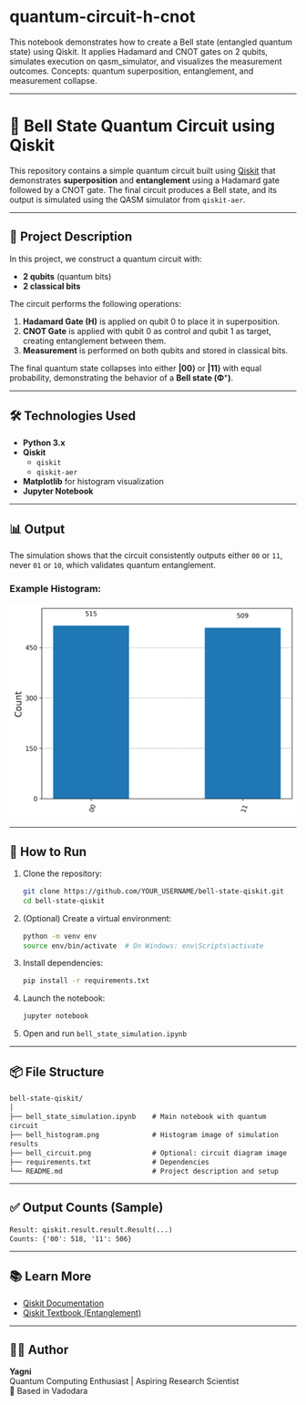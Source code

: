 # quantum-circuit-h-cnot
This notebook demonstrates how to create a Bell state (entangled quantum state) using Qiskit. It applies Hadamard and CNOT gates on 2 qubits, simulates execution on qasm_simulator, and visualizes the measurement outcomes. Concepts: quantum superposition, entanglement, and measurement collapse.

---

# 🔗 Bell State Quantum Circuit using Qiskit

This repository contains a simple quantum circuit built using [Qiskit](https://qiskit.org/) that demonstrates **superposition** and **entanglement** using a Hadamard gate followed by a CNOT gate. The final circuit produces a Bell state, and its output is simulated using the QASM simulator from `qiskit-aer`.

---

## 🧠 Project Description

In this project, we construct a quantum circuit with:

- **2 qubits** (quantum bits)
- **2 classical bits**

The circuit performs the following operations:

1. **Hadamard Gate (H)** is applied on qubit 0 to place it in superposition.
2. **CNOT Gate** is applied with qubit 0 as control and qubit 1 as target, creating entanglement between them.
3. **Measurement** is performed on both qubits and stored in classical bits.

The final quantum state collapses into either **|00⟩** or **|11⟩** with equal probability, demonstrating the behavior of a **Bell state (Φ⁺)**.

---

## 🛠️ Technologies Used

- **Python 3.x**
- **Qiskit**
  - `qiskit`
  - `qiskit-aer`
- **Matplotlib** for histogram visualization
- **Jupyter Notebook**

---

## 📊 Output

The simulation shows that the circuit consistently outputs either `00` or `11`, never `01` or `10`, which validates quantum entanglement.

### Example Histogram:

![Bell State Histogram](bell_histogram.png)

---

## 🚀 How to Run

1. Clone the repository:
   ```bash
   git clone https://github.com/YOUR_USERNAME/bell-state-qiskit.git
   cd bell-state-qiskit
   ```

2. (Optional) Create a virtual environment:
   ```bash
   python -m venv env
   source env/bin/activate  # On Windows: env\Scripts\activate
   ```

3. Install dependencies:
   ```bash
   pip install -r requirements.txt
   ```

4. Launch the notebook:
   ```bash
   jupyter notebook
   ```

5. Open and run `bell_state_simulation.ipynb`

---

## 📦 File Structure

```
bell-state-qiskit/
│
├── bell_state_simulation.ipynb    # Main notebook with quantum circuit
├── bell_histogram.png             # Histogram image of simulation results
├── bell_circuit.png               # Optional: circuit diagram image
├── requirements.txt               # Dependencies
└── README.md                      # Project description and setup
```

---

## ✅ Output Counts (Sample)

```
Result: qiskit.result.result.Result(...)
Counts: {'00': 518, '11': 506}
```

---

## 📚 Learn More

- [Qiskit Documentation](https://qiskit.org/documentation/)
- [Qiskit Textbook (Entanglement)](https://qiskit.org/textbook/ch-gates/more-circuit-identities.html#Bell-State)

---

## 🧑‍💻 Author

**Yagni**  
Quantum Computing Enthusiast | Aspiring Research Scientist  
📍 Based in Vadodara   
